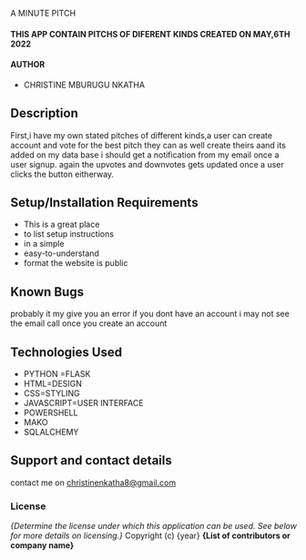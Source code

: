 A MINUTE PITCH
#### THIS APP CONTAIN PITCHS OF DIFERENT KINDS CREATED ON MAY,6TH 2022
#### AUTHOR
* CHRISTINE MBURUGU NKATHA
         
## Description
First,i have my own stated pitches of different kinds,a user can create account and vote for the best pitch they can as well create theirs aand its added on my data base i should get a notification from my email once a user signup.
again the upvotes and downvotes gets updated once a user clicks the button eitherway.




## Setup/Installation Requirements
* This is a great place
* to list setup instructions
* in a simple
* easy-to-understand
* format
 the website is public
## Known Bugs
probably it my give you an error if you dont have an account
i may not see the email call once you create an account
## Technologies Used
* PYTHON =FLASK
* HTML=DESIGN
* CSS=STYLING
* JAVASCRIPT=USER INTERFACE
* POWERSHELL
* MAKO
* SQLALCHEMY
 
## Support and contact details
contact me on christinenkatha8@gmail.com
### License
*{Determine the license under which this application can be used.  See below for more details on licensing.}*
Copyright (c) {year} **{List of contributors or company name}**
